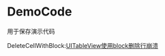 # DemoCode

用于保存演示代码

DeleteCellWithBlock:[UITableView使用block删除行崩溃](https://www.jianshu.com/p/f09b2b63df08)